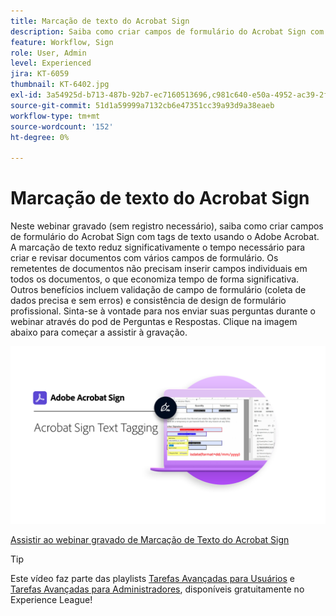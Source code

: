 ```yaml
---
title: Marcação de texto do Acrobat Sign
description: Saiba como criar campos de formulário do Acrobat Sign com tags de texto no Adobe Acrobat
feature: Workflow, Sign
role: User, Admin
level: Experienced
jira: KT-6059
thumbnail: KT-6402.jpg
exl-id: 3a54925d-b713-487b-92b7-ec7160513696,c981c640-e50a-4952-ac39-2f90d6d0cf08
source-git-commit: 51d1a59999a7132cb6e47351cc39a93d9a38eaeb
workflow-type: tm+mt
source-wordcount: '152'
ht-degree: 0%

---
```


# Marcação de texto do Acrobat Sign

Neste webinar gravado (sem registro necessário), saiba como criar campos de formulário do Acrobat Sign com tags de texto usando o Adobe Acrobat. A marcação de texto reduz significativamente o tempo necessário para criar e revisar documentos com vários campos de formulário. Os remetentes de documentos não precisam inserir campos individuais em todos os documentos, o que economiza tempo de forma significativa. Outros benefícios incluem validação de campo de formulário (coleta de dados precisa e sem erros) e consistência de design de formulário profissional. Sinta-se à vontade para nos enviar suas perguntas durante o webinar através do pod de Perguntas e Respostas. Clique na imagem abaixo para começar a assistir à gravação.

[![Assistir à sessão](../assets/Text-Tagging.png)](https://event.on24.com/wcc/r/2338276/415BE4603F60A61A546C0A91528B444F)

[Assistir ao webinar gravado de Marcação de Texto do Acrobat Sign](https://event.on24.com/wcc/r/2338276/415BE4603F60A61A546C0A91528B444F)

>[!TIP]
>
>Este vídeo faz parte das playlists [Tarefas Avançadas para Usuários](https://experienceleague.adobe.com/pt-br/playlists/acrobat-sign-get-started-business-users) e [Tarefas Avançadas para Administradores](https://experienceleague.adobe.com/pt-br/playlists/acrobat-sign-perform-advanced-tasks-administrators), disponíveis gratuitamente no Experience League!

